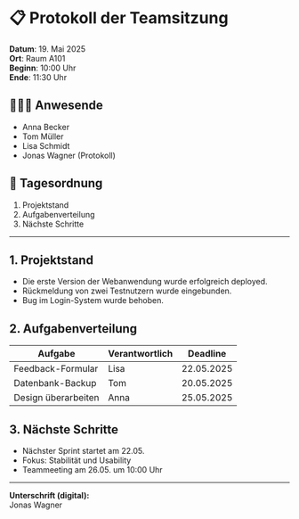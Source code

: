 # 📋 Protokoll der Teamsitzung

**Datum**: 19. Mai 2025  
**Ort**: Raum A101  
**Beginn**: 10:00 Uhr  
**Ende**: 11:30 Uhr  

## 🧑‍🤝‍🧑 Anwesende

- Anna Becker
- Tom Müller
- Lisa Schmidt
- Jonas Wagner (Protokoll)

## 📌 Tagesordnung

1. Projektstand
2. Aufgabenverteilung
3. Nächste Schritte

---

## 1. Projektstand

- Die erste Version der Webanwendung wurde erfolgreich deployed.
- Rückmeldung von zwei Testnutzern wurde eingebunden.
- Bug im Login-System wurde behoben.

## 2. Aufgabenverteilung

| Aufgabe              | Verantwortlich | Deadline      |
|---------------------|----------------|---------------|
| Feedback-Formular   | Lisa           | 22.05.2025    |
| Datenbank-Backup    | Tom            | 20.05.2025    |
| Design überarbeiten | Anna           | 25.05.2025    |

## 3. Nächste Schritte

- Nächster Sprint startet am 22.05.
- Fokus: Stabilität und Usability
- Teammeeting am 26.05. um 10:00 Uhr

---

**Unterschrift (digital):**  
Jonas Wagner
